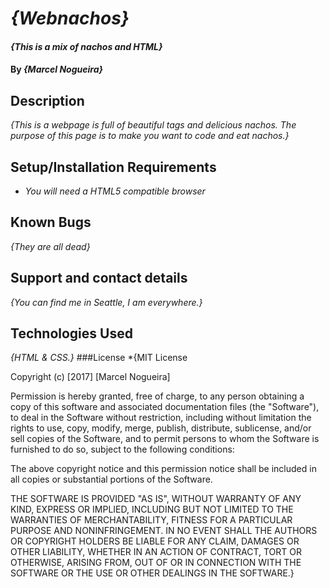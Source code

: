 # _{Webnachos}_
#### _{This is a mix of nachos and HTML}_
#### By _**{Marcel Nogueira}**_
## Description
_{This is a webpage is full of beautiful tags and delicious nachos. The purpose of this page is to make you want to code and eat nachos.}_
## Setup/Installation Requirements
* _You will need a HTML5 compatible browser_
## Known Bugs
_{They are all dead}_
## Support and contact details
_{You can find me in Seattle, I am everywhere.}_
## Technologies Used
_{HTML & CSS.}_
###License
*{MIT License

Copyright (c) [2017] [Marcel Nogueira]

Permission is hereby granted, free of charge, to any person obtaining a copy
of this software and associated documentation files (the "Software"), to deal
in the Software without restriction, including without limitation the rights
to use, copy, modify, merge, publish, distribute, sublicense, and/or sell
copies of the Software, and to permit persons to whom the Software is
furnished to do so, subject to the following conditions:

The above copyright notice and this permission notice shall be included in all
copies or substantial portions of the Software.

THE SOFTWARE IS PROVIDED "AS IS", WITHOUT WARRANTY OF ANY KIND, EXPRESS OR
IMPLIED, INCLUDING BUT NOT LIMITED TO THE WARRANTIES OF MERCHANTABILITY,
FITNESS FOR A PARTICULAR PURPOSE AND NONINFRINGEMENT. IN NO EVENT SHALL THE
AUTHORS OR COPYRIGHT HOLDERS BE LIABLE FOR ANY CLAIM, DAMAGES OR OTHER
LIABILITY, WHETHER IN AN ACTION OF CONTRACT, TORT OR OTHERWISE, ARISING FROM,
OUT OF OR IN CONNECTION WITH THE SOFTWARE OR THE USE OR OTHER DEALINGS IN THE
SOFTWARE.}
